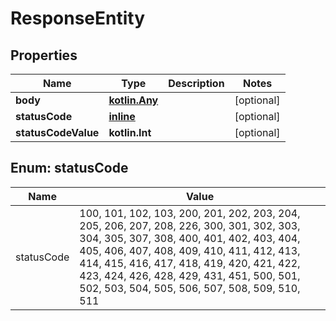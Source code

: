 
# ResponseEntity

## Properties
Name | Type | Description | Notes
------------ | ------------- | ------------- | -------------
**body** | [**kotlin.Any**](kotlin.Any.md) |  |  [optional]
**statusCode** | [**inline**](#StatusCodeEnum) |  |  [optional]
**statusCodeValue** | **kotlin.Int** |  |  [optional]


<a name="StatusCodeEnum"></a>
## Enum: statusCode
Name | Value
---- | -----
statusCode | 100, 101, 102, 103, 200, 201, 202, 203, 204, 205, 206, 207, 208, 226, 300, 301, 302, 303, 304, 305, 307, 308, 400, 401, 402, 403, 404, 405, 406, 407, 408, 409, 410, 411, 412, 413, 414, 415, 416, 417, 418, 419, 420, 421, 422, 423, 424, 426, 428, 429, 431, 451, 500, 501, 502, 503, 504, 505, 506, 507, 508, 509, 510, 511



